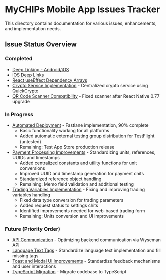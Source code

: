 # MyCHIPs Mobile App Issues Tracker

This directory contains documentation for various issues, enhancements, and implementation needs.

## Issue Status Overview

### Completed
- [Deep Linking - Android/iOS](deep-linking.md)
- [iOS Deep Links](ios_deeplinks.md) 
- [React useEffect Dependency Arrays](use_effect.md)
- [Crypto Service Implementation](crypto_service.md) - Centralized crypto service using QuickCrypto
- [QR Code Scanner Compatibility](scanner.md) - Fixed scanner after React Native 0.77 upgrade

### In Progress
- [Automated Deployment](autodeploy.md) - Fastlane implementation, 90% complete
  - Basic functionality working for all platforms
  - Added automatic external testing group distribution for TestFlight (untested)
  - Remaining: Test App Store production release
- [Payment Processing Improvements](payments.md) - Standardizing units, references, UUIDs and timestamps
  - Added centralized constants and utility functions for unit conversions
  - Improved UUID and timestamp generation for payment chits
  - Standardized reference object handling
  - Remaining: Memo field validation and additional testing
- [Trading Variables Implementation](trading.md) - Fixing and improving trading variables handling
  - Fixed data type conversion for trading parameters
  - Added request status to settings chits
  - Identified improvements needed for web-based trading form
  - Remaining: Units conversion and UI improvements

### Future (Priority Order)
- [API Communication](api_comm.md) - Optimizing backend communication via Wyseman API
- [Language Text Tags](lang_text.md) - Standardize language text implementation and fill missing tags
- [Toast and Modal UI Improvements](toasting.md) - Standardize feedback mechanisms and user interactions
- [TypeScript Migration](ts_migrate.md) - Migrate codebase to TypeScript